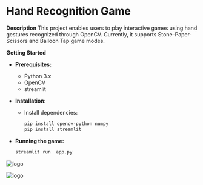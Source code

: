 # Hand Recognition Game

**Description**
This project enables users to play interactive games using hand gestures recognized through OpenCV. Currently, it supports Stone-Paper-Scissors and Balloon Tap game modes.



**Getting Started**
* **Prerequisites:**
  * Python 3.x
  * OpenCV
  * streamlit
* **Installation:**

  * Install dependencies:
    ```bash
    pip install opencv-python numpy
    pip install streamlit
    ```
* **Running the game:**
  ```bash
  streamlit run  app.py
![logo](https://img.icons8.com/?size=100&id=9pAKclTpHTMC&format=png&color=000000)

![logo](https://img.icons8.com/?size=100&id=bpip0gGiBLT1&format=png&color=000000)

